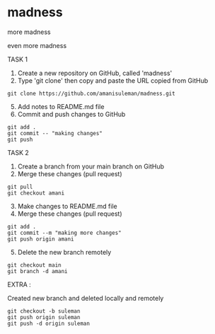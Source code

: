 # madness

more madness

even more madness

TASK 1

1. Create a new repository on GitHub, called 'madness'
2. Type 'git clone' then copy and paste the URL copied from GitHub

```
git clone https://github.com/amanisuleman/madness.git
```

5. Add notes to README.md file
6. Commit and push changes to GitHub

```
git add .
git commit -- "making changes"
git push
```

TASK 2

1. Create a branch from your main branch on GitHub
2. Merge these changes (pull request)

```
git pull
git checkout amani
```

3. Make changes to README.md file
4. Merge these changes (pull request)

```
git add .
git commit --m "making more changes"
git push origin amani
```

5. Delete the new branch remotely

```
git checkout main
git branch -d amani
```

EXTRA :

Created new branch and deleted locally and remotely

```
git checkout -b suleman
git push origin suleman
git push -d origin suleman
```
